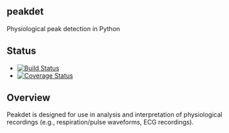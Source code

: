 peakdet
-------
Physiological peak detection in Python

## Status
* [![Build Status](https://travis-ci.org/rmarkello/peakdet.svg?branch=master)](https://travis-ci.org/rmarkello/peakdet)
* [![Coverage Status](https://coveralls.io/repos/github/rmarkello/peakdet/badge.svg?branch=master)](https://coveralls.io/github/rmarkello/peakdet?branch=master)

## Overview

Peakdet is designed for use in analysis and interpretation of physiological recordings (e.g., respiration/pulse waveforms, ECG recordings).
